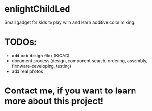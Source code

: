 # enlightChildLed
Small gadget for kids to play with and learn additive color mixing.

# TODOs:
- add pcb design files (KiCAD)
- document process (design, component search, ordering, assembly, firmware-developing, testing)
- add real photos

# Contact me, if you want to learn more about this project!
